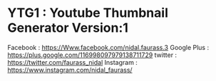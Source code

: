 # YTG1 : Youtube Thumbnail Generator Version:1
Facebook : https://Www.facebook.com/nidal.faurass.3
Google Plus : https://plus.google.com/116998097979138711729
twitter : https://twitter.com/faurass_nidal
Instagram : https://www.instagram.com/nidal_faurass/
